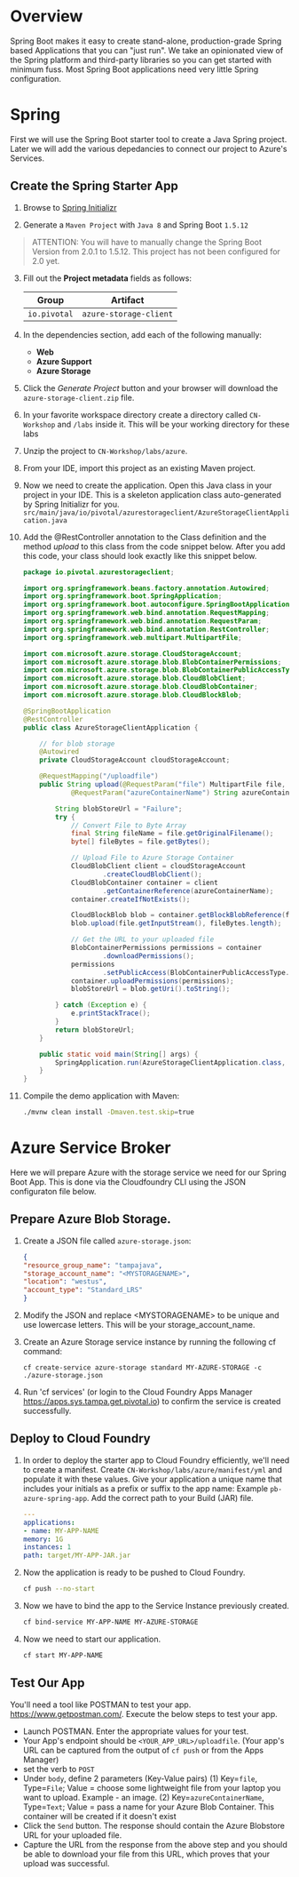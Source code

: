# Overview

Spring Boot makes it easy to create stand-alone, production-grade Spring
based Applications that you can "just run". We take an opinionated view
of the Spring platform and third-party libraries so you can get started
with minimum fuss. Most Spring Boot applications need very little Spring
configuration.

# Spring

First we will use the Spring Boot starter tool to create a Java Spring project. Later we will add the various depedancies to connect
our project to Azure's Services.

## Create the Spring Starter App

1.  Browse to [Spring Initializr](https://start.spring.io)

2.  Generate a `Maven Project` with `Java 8` and Spring Boot `1.5.12`  

> ATTENTION: You will have to manually change the Spring Boot Version from 2.0.1 to 1.5.12. This project has not been configured for 2.0 yet.

3.  Fill out the **Project metadata** fields as follows:
    
    | Group  | Artifact  |
    |---|---|
    | `io.pivotal`  | `azure-storage-client`  |

1. In the dependencies section, add each of the following manually:
    
    - **Web**
    - **Azure Support**
    - **Azure Storage**

1. Click the *Generate Project* button and your browser will download the `azure-storage-client.zip` file.
1. In your favorite workspace directory create a directory called `CN-Workshop` and `/labs` inside it. This will be your working directory for these labs
1. Unzip the project to `CN-Workshop/labs/azure`.
1. From your IDE, import this project as an existing Maven project.
1. Now we need to create the application. Open this Java class in your project in your IDE. This is a skeleton application class auto-generated by Spring Initializr for you. `src/main/java/io/pivotal/azurestorageclient/AzureStorageClientApplication.java`
1. Add the @RestController annotation to the Class definition and the method _upload_ to this class from the code snippet below. After you add this code, your class should look exactly like this snippet below.


    ```java
	package io.pivotal.azurestorageclient;

	import org.springframework.beans.factory.annotation.Autowired;
	import org.springframework.boot.SpringApplication;
	import org.springframework.boot.autoconfigure.SpringBootApplication;
	import org.springframework.web.bind.annotation.RequestMapping;
	import org.springframework.web.bind.annotation.RequestParam;
	import org.springframework.web.bind.annotation.RestController;
	import org.springframework.web.multipart.MultipartFile;

	import com.microsoft.azure.storage.CloudStorageAccount;
	import com.microsoft.azure.storage.blob.BlobContainerPermissions;
	import com.microsoft.azure.storage.blob.BlobContainerPublicAccessType;
	import com.microsoft.azure.storage.blob.CloudBlobClient;
	import com.microsoft.azure.storage.blob.CloudBlobContainer;
	import com.microsoft.azure.storage.blob.CloudBlockBlob;

	@SpringBootApplication
	@RestController
	public class AzureStorageClientApplication {

		// for blob storage
		@Autowired
		private CloudStorageAccount cloudStorageAccount;

		@RequestMapping("/uploadfile")
		public String upload(@RequestParam("file") MultipartFile file,
				@RequestParam("azureContainerName") String azureContainerName) {

			String blobStoreUrl = "Failure";
			try {
				// Convert File to Byte Array
				final String fileName = file.getOriginalFilename();
				byte[] fileBytes = file.getBytes();

				// Upload File to Azure Storage Container
				CloudBlobClient client = cloudStorageAccount
						.createCloudBlobClient();
				CloudBlobContainer container = client
						.getContainerReference(azureContainerName);
				container.createIfNotExists();

				CloudBlockBlob blob = container.getBlockBlobReference(fileName);
				blob.upload(file.getInputStream(), fileBytes.length);

				// Get the URL to your uploaded file
				BlobContainerPermissions permissions = container
						.downloadPermissions();
				permissions
						.setPublicAccess(BlobContainerPublicAccessType.CONTAINER);
				container.uploadPermissions(permissions);
				blobStoreUrl = blob.getUri().toString();

			} catch (Exception e) {
				e.printStackTrace();
			}
			return blobStoreUrl;
		}

		public static void main(String[] args) {
			SpringApplication.run(AzureStorageClientApplication.class, args);
		}
	}
    ```

1. Compile the demo application with Maven:

    ```sh
    ./mvnw clean install -Dmaven.test.skip=true
    ```
# Azure Service Broker

Here we will prepare Azure with the storage service we need for our Spring Boot App. This is done via the Cloudfoundry CLI using the JSON configuraton file below.

## Prepare Azure Blob Storage.

1. Create a JSON file called `azure-storage.json`:
    ```json
    {
    "resource_group_name": "tampajava",
    "storage_account_name": "<MYSTORAGENAME>",
    "location": "westus",
    "account_type": "Standard_LRS"
    }
    ```
1. Modify the JSON and replace   \<MYSTORAGENAME\>    to be unique and use lowercase letters. This will be your storage_account_name. 
2. Create an Azure Storage service instance by running the following cf command:

    `cf create-service azure-storage standard MY-AZURE-STORAGE -c ./azure-storage.json`

3. Run 'cf services' (or login to the Cloud Foundry Apps Manager https://apps.sys.tampa.get.pivotal.io) to confirm the service is created successfully.

## Deploy to Cloud Foundry

1. In order to deploy the starter app to Cloud Foundry efficiently, we'll need to create a manifest. Create `CN-Workshop/labs/azure/manifest/yml` and populate it with these values. Give your application a unique name that includes your initials as a prefix or suffix to the app name: Example `pb-azure-spring-app`. Add the correct path to your Build (JAR) file.

    ```yaml
    ---
    applications:
    - name: MY-APP-NAME
    memory: 1G
    instances: 1
    path: target/MY-APP-JAR.jar
    ```

1. Now the application is ready to be pushed to Cloud Foundry.
    ```sh
    cf push --no-start
    ```

1. Now we have to bind the app to the Service Instance previously created.
    ```sh
    cf bind-service MY-APP-NAME MY-AZURE-STORAGE
    ```

1. Now we need to start our application.
    ```sh
    cf start MY-APP-NAME
    ```

## Test Our App
You'll need a tool like POSTMAN to test your app. https://www.getpostman.com/. Execute the below steps to test your app. 
* Launch POSTMAN. Enter the appropriate values for your test.
* Your App's endpoint should be `<YOUR_APP_URL>/uploadfile`. (Your app's URL can be captured from the output of `cf push` or from the Apps Manager)
* set the verb to `POST`
* Under `body`, define 2 parameters (Key-Value pairs)
 (1) Key=`file`, Type=`File`; Value = choose some lightweight file from your laptop you want to upload. Example - an image. 
 (2) Key=`azureContainerName`, Type=`Text`; Value = pass a name for your Azure Blob Container. This container will be created if it doesn't exist
* Click the `Send` button. The response should contain the Azure Blobstore URL for your uploaded file. 
* Capture the URL from the response from the above step and you should be able to download your file from this URL, which proves that your upload was successful.
